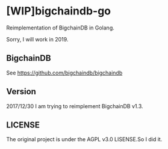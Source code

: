 # [WIP]bigchaindb-go
Reimplementation of BigchainDB in Golang.

Sorry, I will work in 2019.

## BigchainDB

See https://github.com/bigchaindb/bigchaindb

## Version

2017/12/30 I am trying to reimplement BigchainDB v1.3.

## LICENSE

The original project is under the AGPL v3.0 LISENSE.So I did it.